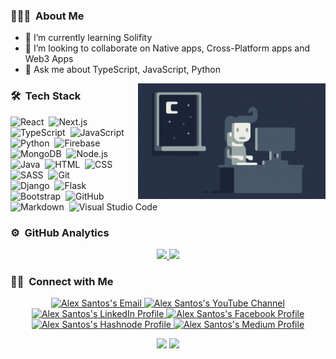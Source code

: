<!-- ## 👋 &nbsp;Hey there! -->

### 👨🏻‍💻 &nbsp;About Me

- 🌱 I’m currently learning Solifity
- 👯 I’m looking to collaborate on Native apps, Cross-Platform apps and Web3 Apps
- 💬 Ask me about TypeScript, JavaScript, Python

<img alt="Night Coding" src="https://raw.githubusercontent.com/AVS1508/AVS1508/master/assets/Night-Coding.gif" align="right"/>

### 🛠 &nbsp;Tech Stack

![React](https://img.shields.io/badge/-React-05122A?style=flat&logo=react)&nbsp;
![Next.js](https://img.shields.io/badge/-Next.js-05122A?style=flat&logo=next.js)&nbsp;
![TypeScript](https://img.shields.io/badge/-TypeScript-05122A?style=flat&logo=typescript)&nbsp;
![JavaScript](https://img.shields.io/badge/-JavaScript-05122A?style=flat&logo=javascript)\
![Python](https://img.shields.io/badge/-Python-05122A?style=flat&logo=python)&nbsp;
![Firebase](https://img.shields.io/badge/-Firebase-05122A?style=flat&logo=firebase)&nbsp;
![MongoDB](https://img.shields.io/badge/-MongoDB-05122A?style=flat&logo=mongodb)&nbsp;
![Node.js](https://img.shields.io/badge/-Node.js-05122A?style=flat&logo=node.js)\
![Java](https://img.shields.io/badge/-Java-05122A?style=flat&logo=Java&logoColor=FFA518)&nbsp;
![HTML](https://img.shields.io/badge/-HTML-05122A?style=flat&logo=HTML5)&nbsp;
![CSS](https://img.shields.io/badge/-CSS-05122A?style=flat&logo=CSS3&logoColor=1572B6)&nbsp;
![SASS](https://img.shields.io/badge/-SASS-05122A?style=flat&logo=SASS&logoColor=1572B6)&nbsp;
![Git](https://img.shields.io/badge/-Git-05122A?style=flat&logo=git)\
![Django](https://img.shields.io/badge/-Django-05122A?style=flat&logo=django&logoColor=092E20)&nbsp;
![Flask](https://img.shields.io/badge/-Flask-05122A?style=flat&logo=flask)&nbsp;
![Bootstrap](https://img.shields.io/badge/-Bootstrap-05122A?style=flat&logo=bootstrap&logoColor=563D7C)&nbsp;
![GitHub](https://img.shields.io/badge/-GitHub-05122A?style=flat&logo=github)\
![Markdown](https://img.shields.io/badge/-Markdown-05122A?style=flat&logo=markdown)&nbsp;
![Visual Studio Code](https://img.shields.io/badge/-Visual%20Studio%20Code-05122A?style=flat&logo=visual-studio-code&logoColor=007ACC)&nbsp;

### ⚙️ &nbsp;GitHub Analytics

<p align="center">
<a href="https://github.com/alexsan-dev">
  <img height="180em" src="https://github-readme-stats-eight-theta.vercel.app/api?username=alexsantos-eth&show_icons=true&theme=algolia&include_all_commits=true&count_private=true"/>
  <img height="180em" src="https://github-readme-stats-eight-theta.vercel.app/api/top-langs/?username=alexsantos-eth&layout=compact&langs_count=8&theme=algolia"/>
</a>
</p>

### 🤝🏻 &nbsp;Connect with Me

<p align="center">
  <a href="mailto:alexdsantosv@gmail.com">
    <img src="https://www.vectorlogo.zone/logos/gmail/gmail-tile.svg" alt="Alex Santos's Email" height="30" width="30">
  </a>
  <a href="https://www.youtube.com/channel/UCp2grsTx17QfvuamFMuL4kg">
    <img src="https://www.vectorlogo.zone/logos/youtube/youtube-tile.svg" alt="Alex Santos's YouTube Channel" height="30" width="30">
  </a>

  <a href="https://www.linkedin.com/in/alexsantos-eth/">
    <img src="https://www.vectorlogo.zone/logos/linkedin/linkedin-icon.svg" alt="Alex Santos's LinkedIn Profile" height="30" width="30">
  </a>
  
  <a href="https://www.facebook.com/alexsantos.eth">
    <img src="https://www.vectorlogo.zone/logos/facebook/facebook-tile.svg" alt="Alex Santos's Facebook Profile" height="30" width="30">
  </a>
  
  <a href="https://alexsantos.hashnode.dev/">
    <img src="https://www.vectorlogo.zone/logos/hashnode/hashnode-icon.svg" alt="Alex Santos's Hashnode Profile" height="30" width="30">
  </a>
  
  <a href="https://alexsantos-eth.medium.com/">
    <img src="https://www.vectorlogo.zone/logos/medium/medium-tile.svg" alt="Alex Santos's Medium Profile" height="30" width="30">
  </a>
</p>

<p align="center">
<img src="https://komarev.com/ghpvc/?username=alexsan-dev&style=flat-square"/> 
<img src="https://visitor-badge.glitch.me/badge?page_id=alexsan-dev.alexsan-dev"/> 
</a>
</p>
